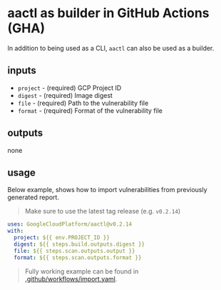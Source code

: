 # aactl as builder in GitHub Actions (GHA)

In addition to being used as a CLI, `aactl` can also be used as a builder.

## inputs

* `project` - (required) GCP Project ID
* `digest` - (required) Image digest
* `file` - (required) Path to the vulnerability file
* `format` - (required) Format of the vulnerability file

## outputs

none

## usage

Below example, shows how to import vulnerabilities from previously generated report.

> Make sure to use the latest tag release (e.g. `v0.2.14`)

```yaml
uses: GoogleCloudPlatform/aactl@v0.2.14
with:
  project: ${{ env.PROJECT_ID }}
  digest: ${{ steps.build.outputs.digest }}
  file: ${{ steps.scan.outputs.output }}
  format: ${{ steps.scan.outputs.format }}
```

> Fully working example can be found in [.github/workflows/import.yaml](../../.github/workflows/import.yaml).
